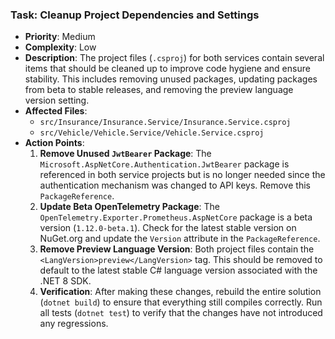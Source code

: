 ### Task: Cleanup Project Dependencies and Settings

-   **Priority**: Medium
-   **Complexity**: Low
-   **Description**: The project files (`.csproj`) for both services contain several items that should be cleaned up to improve code hygiene and ensure stability. This includes removing unused packages, updating packages from beta to stable releases, and removing the preview language version setting.
-   **Affected Files**:
    -   `src/Insurance/Insurance.Service/Insurance.Service.csproj`
    -   `src/Vehicle/Vehicle.Service/Vehicle.Service.csproj`
-   **Action Points**:
    1.  **Remove Unused `JwtBearer` Package**: The `Microsoft.AspNetCore.Authentication.JwtBearer` package is referenced in both service projects but is no longer needed since the authentication mechanism was changed to API keys. Remove this `PackageReference`.
    2.  **Update Beta OpenTelemetry Package**: The `OpenTelemetry.Exporter.Prometheus.AspNetCore` package is a beta version (`1.12.0-beta.1`). Check for the latest stable version on NuGet.org and update the `Version` attribute in the `PackageReference`.
    3.  **Remove Preview Language Version**: Both project files contain the `<LangVersion>preview</LangVersion>` tag. This should be removed to default to the latest stable C# language version associated with the .NET 8 SDK.
    4.  **Verification**: After making these changes, rebuild the entire solution (`dotnet build`) to ensure that everything still compiles correctly. Run all tests (`dotnet test`) to verify that the changes have not introduced any regressions.
